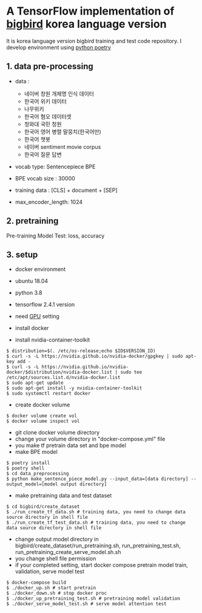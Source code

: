 # A TensorFlow implementation of [bigbird](https://arxiv.org/abs/2007.14062) korea language version

It is korea language version bigbird training and test code repository.
I develop environment using [python poetry](https://python-poetry.org/)


## 1. data pre-processing
* data :
  + 네이버 창원 개체명 인식 데이터 
  + 한국어 위키 데이터 
  + 나무위키 
  + 한국어 혐오 데이터셋 
  + 청와대 국민 청원 
  + 한국어 영어 병렬 말뭉치(한국어만) 
  + 한국어 챗봇 
  + 네이버 sentiment movie corpus 
  + 한국어 질문 답변
    
* vocab type: Sentencepiece BPE
* BPE vocab size : 30000
* training data : [CLS] + document + [SEP]
* max_encoder_length: 1024


## 2. pretraining
Pre-training Model Test: loss, accuracy 


## 3. setup
* docker environment
* ubuntu 18.04
* python 3.8
* tensorflow 2.4.1 version

* need [GPU](https://blog.naver.com/wideeyed/222075635186) setting
* install docker
* install nvidia-container-toolkit
```
$ distribution=$(. /etc/os-release;echo $ID$VERSION_ID)
$ curl -s -L https://nvidia.github.io/nvidia-docker/gpgkey | sudo apt-key add -
$ curl -s -L https://nvidia.github.io/nvidia-docker/$distribution/nvidia-docker.list | sudo tee /etc/apt/sources.list.d/nvidia-docker.list
$ sudo apt-get update
$ sudo apt-get install -y nvidia-container-toolkit
$ sudo systemctl restart docker
```
* create docker volume
```
$ docker volume create vol
$ docker volume inspect vol
```

* git clone docker volume directory
* change your volume directory in "docker-compose.yml" file
* you make tf pretrain data set and bpe model
* make BPE model
```
$ poetry install
$ poetry shell
$ cd data_preprocessing
$ python make_sentence_piece_model.py --input_data=[data directory] --output_model=[model output directory]
```

* make pretraining data and test dataset
```
$ cd bigbird/create_dataset
$ ./run_create_tf_data.sh # training data, you need to change data source directory in shell file
$ ./run_create_tf_test_data.sh # training data, you need to change data source directory in shell file
```

* change output model directory in bigbird/create_dataset/run_pretraining.sh, run_pretraining_test.sh, run_pretraining_create_serve_model.sh.sh
* you change shell file permission 
* if your completed setting, start docker compose pretrain model train, validation, serve model test
```
$ docker-compose build
$ ./docker_up.sh # start pretrain
$ ./docker_down.sh # stop docker proc
$ ./docker_up_pretraining_test.sh # pretraining model validation
$ ./docker_serve_model_test.sh # serve model attention test

```
